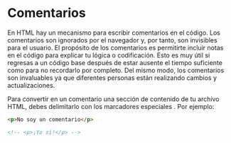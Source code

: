 # Comentarios

En HTML hay un mecanismo para escribir comentarios en el código. Los comentarios son ignorados por el navegador y, por tanto, son invisibles para el usuario. El propósito de los comentarios es permitirte incluir notas en el código para explicar tu lógica o codificación. Esto es muy útil si regresas a un código base después de estar ausente el tiempo suficiente como para no recordarlo por completo. Del mismo modo, los comentarios son invaluables ya que diferentes personas están realizando cambios y actualizaciones.

Para convertir en un comentario una sección de contenido de tu archivo HTML, debes delimitarlo con los marcadores especiales <!-- y -->. Por ejemplo:

```html
<p>No soy un comentario</p>

<!-- <p>¡Yo sí!</p> -->	
```
